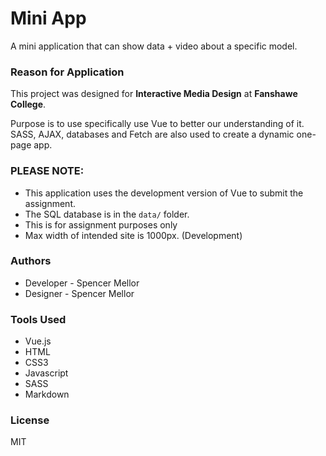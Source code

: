 # Mini App

A mini application that can show data + video about a specific model.

### Reason for Application

This project was designed for **Interactive Media Design** at **Fanshawe College**.

Purpose is to use specifically use Vue to better our understanding of it. SASS, AJAX, databases and Fetch are also used to create a dynamic one-page app.

### PLEASE NOTE:
- This application uses the development version of Vue to submit the assignment.  
- The SQL database is in the `data/` folder. 
- This is for assignment purposes only
- Max width of intended site is 1000px. (Development)

### Authors

- Developer - Spencer Mellor
- Designer - Spencer Mellor

### Tools Used

-   Vue.js
-   HTML
-   CSS3
-   Javascript
-   SASS
-   Markdown


### License

MIT
